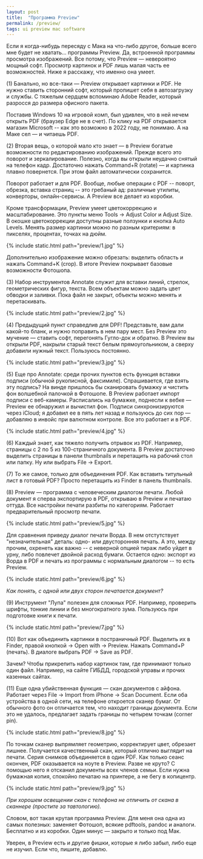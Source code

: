 ```yaml
---
layout: post
title:  "Программа Preview"
permalink: /preview/
tags: ui preview mac software
---
```


Если я когда-нибудь пересяду с Мака на что-либо другое, больше всего мне будет не хватать... программы Preview. Да, встроенной программы просмотра изображений. Все потому, что Preview — невероятно мощный софт. Просмотр картинок и PDF лишь малая часть ее возможностей. Ниже я расскажу, что именно она умеет.

(1) Банально, но все-таки — Preview открывает картинки и PDF. Не нужно ставить сторонний софт, который пропишет себя в автозагрузку и службы. С тяжелым сердцем вспоминаю Adobe Reader, который разросся до размера офисного пакета.

Поставив Windows 10 на игровой комп, был удивлен, что в ней нечем открыть PDF (браузер Edge не в счет). По клику на PDF открывается магазин Microsoft -- как это возможно в 2022 году, не понимаю. А на Маке сел — и читаешь PDF.

<!-- more -->

(2) Вторая вещь, о которой мало кто знает — в Preview богатые возможности по редактированию изображений. Прежде всего это поворот и зеркалирование. Полезно, когда вы открыли неудачно снятый на телефон кадр. Достаточно нажать Command+R (rotate) — и картинка плавно повернется. При этом файл автоматически сохранится.

Поворот работает и для PDF. Вообще, любые операции с PDF -- поворт, обрезка, вставка страниц -- это гребаный ад: различные утилиты, конверторы, онлайн-сервисы. А Preview все делает из коробки.

Кроме трансформации, Preview умеет цветокоррекцию и масштабирование. Это пункты меню Tools &rarr; Adjust Color и Adjust Size. В окошке цветокоррекции доступны разные ползунки и кнопка Auto Levels. Менять размер картинки можно по разным критериям: в пикселях, процентах, точках на дюйм.

{% include static.html path="preview/1.jpg" %}

Дополнительно изображение можно обрезать: выделить область и нажать Command+K (crop). В итоге Preview покрывает базовые возможности Фотошопа.

(3) Набор инструментов Annotate служит для вставки линий, стрелок, геометрических фигур, текста. Всем объектам можно задать цвет обводки и заливки. Пока файл не закрыт, объекты можно менять и перетаскивать.

{% include static.html path="preview/2.jpg" %}

(4) Предыдущий пункт справедлив для DPF! Представьте, вам дали какой-то бланк, и нужно поправить в нем пару мест. Без Preview это мучение — ставить софт, перегонять Гугло-док и обратно. В Preview вы открыли PDF, накрыли старый текст белым прямоугольником, а сверху добавили нужный текст. Пользуюсь постоянно.

{% include static.html path="preview/3.jpg" %}

(5) Еще про Annotate: среди прочих пунктов есть функция вставки подписи (обычной рукописной, факсимиле). Спрашивается, где взять эту подпись? На винде пришлось бы сканировать бумажку и чистить фон волшебной палочкой в Фотошопе. В Preview работает импорт подписи с веб-камеры. Расписались на бумажке, поднесли к вебке — Preview ее обнаружил и вычистил фон. Подписи синхронизируются через iCloud; я добавил ее в пять лет назад и пользуюсь до сих пор — добавляю в инвойс при валютном контроле. Все это работает и в PDF.

{% include static.html path="preview/4.jpg" %}

(6) Каждый знает, как тяжело получить отрывок из PDF. Например, страницы с 2 по 5 из 100-страничного документа. В Preview достаточно выделить страницы в панели thumbnails и перетащить на рабочий стол или папку. Ну или выбрать File &rarr; Export.

(7) То же самое, только для объединения PDF. Как вставить титульный лист в готовый PDF? Просто перетащить из Finder в панель thumbnails.

(8) Preview — программа с человеческим диалогом печати. Любой документ я сперва экспортирую в PDF, открываю в Preview и печатаю оттуда. Все настройки печати разбиты по категориям. Работает предварительный просмотр печати.

{% include static.html path="preview/5.jpg" %}

Для сравнения приведу диалог печати Ворда. В нем отстутствует "незначительная" деталь: одно- или двусторонняя печать. А это, между прочим, охренеть как важно -- с неверной опцией тираж либо уйдет в урну, либо повлечет двойной расход бумаги. Остается одно: экспорт из Ворда в PDF и печать из программы с нормальным диалогом -- то есть Preview.

{% include static.html path="preview/6.jpg" %}

*Как понять, с одной или двух сторон печатается документ?*

(9) Инструмент "Лупа" полезен для сложных PDF. Например, проверить шрифты, тонкие линии и без многократного зума. Пользуюсь при подготовке книги к печати.

{% include static.html path="preview/7.jpg" %}

(10) Вот как объединить картинки в постраничный PDF. Выделить их в Finder, правой кнопкой &rarr; Open with &rarr; Preview. Нажать Command+P (печать). В диалоге выбрать PDF &rarr; Save as PDF.

Зачем? Чтобы прикрепить набор картинок там, где принимают только один файл. Например, на сайте ГИБДД, городской управы и прочих казенных сайтах.

(11) Еще одна убийственная функция — скан документов с айфона. Работает через File &rarr; Import from iPhone &rarr; Scan Document. Если оба устройства в одной сети, на телефоне откроется сканер бумаг. От обычного фото он отличается тем, что находит границы документа. Если это не удалось, предлагает задать границы по четырем точкам (corner pin).

{% include static.html path="preview/8.jpg" %}

По точкам сканер выпрямляет геометрию, корректирует цвет, обрезает лишнее. Получается качественный скан, который отлично выглядит на печати. Серия снимков объединяется в один PDF. Как только сеанс окончен, PDF оказывается на ноуте в Preview. Разве не круто? С помощью него я отсканил документы всех членов семьи. Если нужна бумажная копия, спокойно печатаю на принтере, а не бегу в копицентр.

{% include static.html path="preview/9.jpg" %}

*При хорошем освещении скан с телефона не отличить от скана в сканнере (простите за тавтологию).*

Словом, вот такая крутая программа Preview. Для меня она одна из самых полезных: заменяет Фотошоп, всякие pdftools, pandoc и аналоги. Бесплатно и из коробки. Один минус — закрыто и только под Мак.

Уверен, в Preview есть и другие фишки, которые я либо забыл, либо еще не изучил. Если что, пишите, добавлю.
